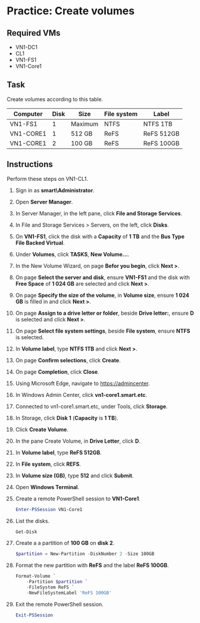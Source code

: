 # Practice: Create volumes

## Required VMs

* VN1-DC1
* CL1
* VN1-FS1
* VN1-Core1

## Task

Create volumes according to this table.

| Computer  | Disk | Size    | File system | Label      |
|-----------|------|---------|-------------|------------|
| VN1-FS1   | 1    | Maximum | NTFS        | NTFS 1TB   |
| VN1-CORE1 | 1    | 512 GB  | ReFS        | ReFS 512GB |
| VN1-CORE1 | 2    | 100 GB  | ReFS        | ReFS 100GB |

## Instructions

Perform these steps on VN1-CL1.

1. Sign in as **smart\Administrator**.
1. Open **Server Manager**.
1. In Server Manager, in the left pane, click **File and Storage Services**.
1. In File and Storage Services > Servers, on the left, click **Disks**.
1. On **VN1-FS1**, click the disk with a **Capacity** of **1 TB** and the **Bus Type** **File Backed Virtual**.
1. Under **Volumes**, click **TASKS**, **New Volume...**.
1. In the New Volume Wizard, on page **Befor you begin**, click **Next >**.
1. On page **Select the server and disk**, ensure **VN1-FS1** and the disk with **Free Space** of **1 024 GB** are selected and click **Next >**.
1. On page **Specify the size of the volume**, in **Volume size**, ensure **1 024** **GB** is filled in and click **Next >**.
1. On page **Assign to a drive letter or folder**, beside **Drive letter:**, ensure **D** is selected and click **Next >**.
1. On page **Select file system settings**, beside **File system**, ensure **NTFS** is selected.
1. In **Volume label**, type **NTFS 1TB** and click **Next >**.
1. On page **Confirm selections**, click **Create**.
1. On page **Completion**, click **Close**.
1. Using Microsoft Edge, navigate to <https://admincenter>.
1. In Windows Admin Center, click **vn1-core1.smart.etc**.
1. Connected to vn1-core1.smart.etc, under Tools, click **Storage**.
1. In Storage, click **Disk 1** (**Capacity** is **1 TB**).
1. Click **Create Volume**.
1. In the pane Create Volume, in **Drive Letter**, click **D**.
1. In **Volume label**, type **ReFS 512GB**.
1. In **File system**, click **REFS**.
1. In **Volume size (GB)**, type **512** and click **Submit**.
1. Open **Windows Terminal**.
1. Create a remote PowerShell session to **VN1-Core1**.

    ````powershell
    Enter-PSSession VN1-Core1
    ````

1. List the disks.

    ````powershell
    Get-Disk
    ````

1. Create a a partition of **100 GB** on **disk 2**.

    ````powershell
    $partition = New-Partition -DiskNumber 2 -Size 100GB
    ````

1. Format the new partition with **ReFS** and the label **ReFS 100GB**.

    ````powershell
    Format-Volume `
        -Partition $partition `
        -FileSystem ReFS `
        -NewFileSystemLabel 'ReFS 100GB'
    ````

1. Exit the remote PowerShell session.

    ````powershell
    Exit-PSSession
    ````